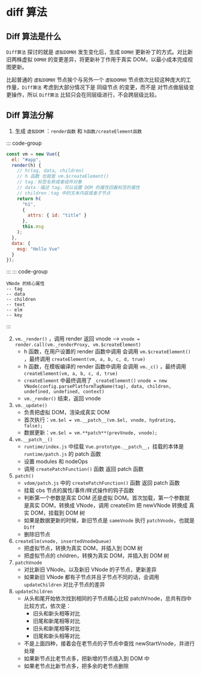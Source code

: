 # diff 算法

<article-info/>

## Diff 算法是什么

`Diff算法` 探讨的就是 `虚拟DOM树` 发生变化后，生成 `DOM树` 更新补丁的方式。对比新旧两株虚拟 `DOM树` 的变更差异，将更新补丁作用于真实 DOM，以最小成本完成视图更新。

比起普通的 `虚拟DOM树` 节点挨个与另外一个 `虚拟DOM树` 节点依次比较这种庞大的工作量，`Diff算法` 考虑到大部分情况下是 同级节点 的变更，而不是 对节点做层级变更操作，所以 `Diff算法` 比较只会在同层级进行，不会跨层级比较。

## Diff 算法分解

1. 生成 `虚拟DOM` ：`render函数` 和 `h函数/createElement函数`

::: code-group

```jsx
const vm = new Vue({
  el: "#app",
  render(h) {
    // h(tag, data, children)
    // h 函数 也就是 vm.$createElement()
    // tag：标签名称或者组件对象
    // data：描述 tag，可以设置 DOM 的属性回着标签的属性
    // children：tag 中的文本内容或者子节点
    return h(
      "h1",
      {
        attrs: { id: "title" }
      },
      this.msg
    );
  },
  data: {
    msg: "Hello Vue"
  }
});
```

:::
::: code-group

```
VNode 的核心属性
-- tag
-- data
-- children
-- text
-- elm
-- key
```

:::

2. `vm._render()` ，调用 render 返回 vnode —> `vnode = render.call(vm._renderProxy, vm.$createElement)`
   - h 函数，在用户设置的 render 函数中调用
     会调用 `vm.$createElement()` ，最终调用 `createElement(vm, a, b, c, d, true)`
   - h 函数，在模板编译的 render 函数中调用
     会调用 `vm._c()` ，最终调用 `createElement(vm, a, b, c, d, true)`
   - `createElement` 中最终调用了 `_createElement()`
     `vnode = new VNode(config.parsePlatformTagName(tag), data, children, undefined, undefined, context)`
   - `vm._render()` 结束，返回 vnode
3. `vm._update()`
   - 负责把虚拟 DOM，渲染成真实 DOM
   - 首次执行：`vm.$el = vm.__patch__(vm.$el, vnode, hydrating, false);`
   - 数据更新：`vm.$el = vm.**patch**(prevVnode, vnode);`
4. `vm.__patch__()`
   - `runtime/index.js` 中挂载 `Vue.prototype.__patch__`，挂载的本体是 `runtime/patch.js` 的 patch 函数
   - 设置 modules 和 nodeOps
   - 调用 `createPatchFunction()` 函数 返回 patch 函数
5. `patch()`
   - `vdom/patch.js` 中的 `createPatchFunction()` 函数 返回 patch 函数
   - 挂载 cbs 节点的属性/事件/样式操作的钩子函数
   - 判断第一个参数是真实 DOM 还是虚拟 DOM。首次加载，第一个参数就是真实 DOM，转换成 VNode，调用 createElm 把 newVNode 转换成 真实 DOM，挂载到 DOM 树
   - 如果是数据更新的时候，新旧节点是 `sameVnode` 执行 `patchVnode`，也就是 `Diff`
   - 删除旧节点
6. `createElm(vnode, insertedVnodeQueue)`
   - 把虚拟节点，转换为真实 DOM，并插入到 DOM 树
   - 把虚拟节点的 children，转换为真实 DOM，并插入到 DOM 树
7. `patchVnode`
   - 对比新旧 VNode。以及新旧 VNode 的子节点，更新差异
   - 如果新旧 VNode 都有子节点并且子节点不同的话，会调用 `updateChildren` 对比子节点的差异
8. `updateChildren`
   - 从头和尾开始依次找到相同的子节点精心比较 patchVnode，总共有四中比较方式，依次是：
     - 旧头和新头相等对比
     - 旧尾和新尾相等对比
     - 旧头和新尾相等对比
     - 旧尾和新头相等对比
   - 不是上面四种，接着会在老节点的子节点中查找 newStartVnode，并进行处理
   - 如果新节点比老节点多，把新增的节点插入到 DOM 中
   - 如果老节点比新节点多，把多余的老节点删除
